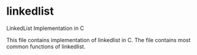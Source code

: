 # linkedlist
LinkedList Implementation in C

This file contains implementation of linkedlist in C. 
The file contains most common functions of linkedlist.
